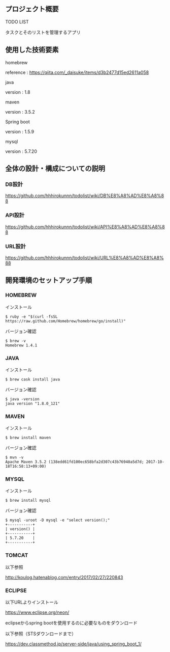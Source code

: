 ## プロジェクト概要

TODO LIST

タスクとそのリストを管理するアプリ

## 使用した技術要素

homebrew 

reference : https://qiita.com/_daisuke/items/d3b2477d15ed2611a058

java

version : 1.8

maven

version : 3.5.2

Spring boot 

version : 1.5.9

mysql 

version : 5.7.20

## 全体の設計・構成についての説明

### DB設計

https://github.com/hhhirokunnn/todolist/wiki/DB%E8%A8%AD%E8%A8%88

### API設計

https://github.com/hhhirokunnn/todolist/wiki/API%E8%A8%AD%E8%A8%88

### URL設計

https://github.com/hhhirokunnn/todolist/wiki/URL%E8%A8%AD%E8%A8%88

## 開発環境のセットアップ手順

### HOMEBREW

インストール

```
$ ruby -e "$(curl -fsSL https://raw.github.com/Homebrew/homebrew/go/install)"
```

バージョン確認

```
$ brew -v
Homebrew 1.4.1
```

### JAVA

インストール

```
$ brew cask install java
```

バージョン確認

```
$ java -version
java version "1.8.0_121"
```

### MAVEN

インストール

```
$ brew install maven
```

バージョン確認

```
$ mvn -v
Apache Maven 3.5.2 (138edd61fd100ec658bfa2d307c43b76940a5d7d; 2017-10-18T16:58:13+09:00)
```

### MYSQL

インストール

```
$ brew install mysql
```

バージョン確認

```
$ mysql -uroot -D mysql -e "select version();"
+-----------+
| version() |
+-----------+
| 5.7.20    |
+-----------+
```

### TOMCAT 


以下参照

http://koulog.hatenablog.com/entry/2017/02/27/220843


### ECLIPSE

以下URLよりインストール

https://www.eclipse.org/neon/


eclipseからspring bootを使用するのに必要なものをダウンロード

以下参照（STSダウンロードまで）

https://dev.classmethod.jp/server-side/java/using_spring_boot_1/

